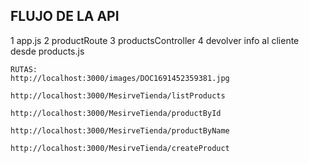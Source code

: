 ## FLUJO DE LA API
1 app.js
2 productRoute
3 productsController
4 devolver info al cliente desde products.js


```
RUTAS:
http://localhost:3000/images/DOC1691452359381.jpg

http://localhost:3000/MesirveTienda/listProducts

http://localhost:3000/MesirveTienda/productById

http://localhost:3000/MesirveTienda/productByName

http://localhost:3000/MesirveTienda/createProduct